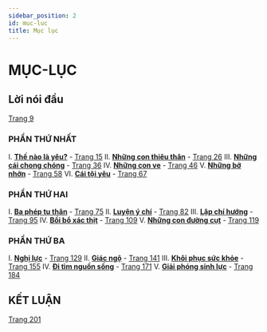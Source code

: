 ```yaml
---
sidebar_position: 2
id: muc-luc
title: Mục lục
---
```


# MỤC-LỤC

## Lời nói đầu

[Trang 9](/docs/loi-noi-dau)

### PHẦN THỨ NHẤT
I. **[Thế nào là yêu?](/docs/phan-1/chuong-1-the-nao-la-yeu)** - [Trang 15](/docs/phan-1/chuong-1-the-nao-la-yeu)
II. **[Những con thiêu thân](/docs/phan-1/chuong-2-nhung-con-thieu-than)** - [Trang 26](/docs/phan-1/chuong-2-nhung-con-thieu-than)
III. **[Những cái chong chóng](/docs/phan-1/chuong-3-nhung-cai-chong-chong)** - [Trang 36](/docs/phan-1/chuong-3-nhung-cai-chong-chong)
IV. **[Những con ve](/docs/phan-1/chuong-4-nhung-con-ve)** - [Trang 46](/docs/phan-1/chuong-4-nhung-con-ve)
V. **[Những bỡ nhỡn](/docs/phan-1/chuong-5-nhung-bo-nhin)** - [Trang 58](/docs/phan-1/chuong-5-nhung-bo-nhin)
VI. **[Cái tội yêu](/docs/phan-1/chuong-6-cai-toi-yeu)** - [Trang 67](/docs/phan-1/chuong-6-cai-toi-yeu)

### PHẦN THỨ HAI
I. **[Ba phép tu thân](/docs/phan-1/chuong-6-cai-toi-yeu)** - [Trang 75](/docs/phan-1/chuong-6-cai-toi-yeu)
II. **[Luyện ý chí](/docs/phan-2/chuong-2-luyen-y-chi)** - [Trang 82](/docs/phan-2/chuong-2-luyen-y-chi)
III. **[Lập chí hướng](/docs/phan-2/chuong-3-lap-chi-huong)** - [Trang 95](/docs/phan-2/chuong-3-lap-chi-huong)
IV. **[Bồi bổ xác thịt](/docs/phan-2/chuong-4-boi-bo-xac-thit)** - [Trang 109](/docs/phan-2/chuong-4-boi-bo-xac-thit)
V. **[Những con đường cụt](/docs/phan-2/chuong-5-nhung-con-duong-cut)** - [Trang 119](/docs/phan-2/chuong-5-nhung-con-duong-cut)

### PHẦN THỨ BA
I. **[Nghị lực](/docs/phan-3/chuong-1-nghi-luc)** - [Trang 129](/docs/phan-3/chuong-1-nghi-luc)
II. **[Giác ngộ](/docs/phan-3/chuong-2-giac-ngo)** - [Trang 141](/docs/phan-3/chuong-2-giac-ngo)
III. **[Khôi phục sức khỏe](/docs/phan-3/chuong-3-khoi-phuc-suc-khoe)** - [Trang 155](/docs/phan-3/chuong-3-khoi-phuc-suc-khoe)
IV. **[Đi tìm nguồn sống](/docs/phan-3/chuong-4-di-tim-nguon-song)** - [Trang 171](/docs/phan-3/chuong-4-di-tim-nguon-song)
V. **[Giải phóng sinh lực](/docs/phan-3/chuong-5-giai-phong-sinh-luc)** - [Trang 184](/docs/phan-3/chuong-5-giai-phong-sinh-luc)

## KẾT LUẬN
[Trang 201](/docs/ket-luan)
